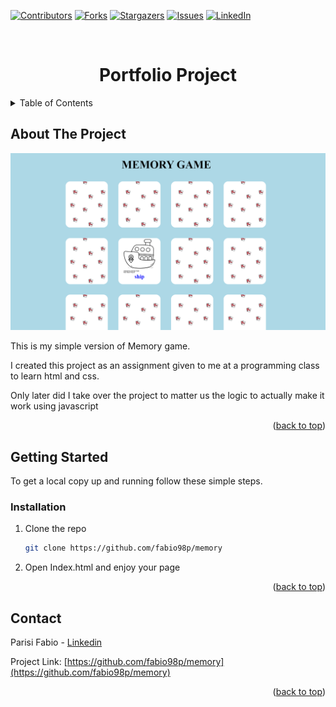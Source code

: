 <a name="readme-top"></a>

[![Contributors][contributors-shield]][contributors-url]
[![Forks][forks-shield]][forks-url]
[![Stargazers][stars-shield]][stars-url]
[![Issues][issues-shield]][issues-url]
[![LinkedIn][linkedin-shield]][linkedin-url]


<!-- PROJECT LOGO -->
<br />
<div align="center">
    <h1>Portfolio Project</h1>
</div>



<!-- TABLE OF CONTENTS -->
<details>
  <summary>Table of Contents</summary>
  <ol>
    <li>
      <a href="#about-the-project">About The Project</a>
    </li>
    <li>
      <a href="#getting-started">Getting Started</a>
      <ul>
        <li><a href="#installation">Installation</a></li>
      </ul>
    </li>
    <li><a href="#contact">Contact</a></li>
  </ol>
</details>



<!-- ABOUT THE PROJECT -->
## About The Project

[![Product Name Screen Shot][product-screenshot]][deploy-url]

This is my simple version of Memory game.

I created this project as an assignment given to me at a programming class to learn html and css.

Only later did I take over the project to matter us the logic to actually make it work using javascript 


<p align="right">(<a href="#readme-top">back to top</a>)</p>

<!-- GETTING STARTED -->
## Getting Started

To get a local copy up and running follow these simple steps.

### Installation

1. Clone the repo
   ```sh
   git clone https://github.com/fabio98p/memory
   ```
2. Open Index.html and enjoy your page

<p align="right">(<a href="#readme-top">back to top</a>)</p>

<!-- CONTACT -->
## Contact
<!-- inserire email e altre cose -->
Parisi Fabio - [Linkedin](https://www.linkedin.com/in/fabio-parisi-ab0297171/) 

Project Link: [https://github.com/fabio98p/memory](https://github.com/fabio98p/memory)

<p align="right">(<a href="#readme-top">back to top</a>)</p>

<!-- MARKDOWN LINKS & IMAGES -->
<!-- https://www.markdownguide.org/basic-syntax/#reference-style-links -->
[contributors-shield]: https://img.shields.io/github/contributors/fabio98p/memory.svg?style=for-the-badge
[contributors-url]: https://github.com/fabio98p/memory/graphs/contributors
[forks-shield]: https://img.shields.io/github/forks/fabio98p/memory.svg?style=for-the-badge
[forks-url]: https://github.com/fabio98p/memory/network/members
[stars-shield]: https://img.shields.io/github/stars/fabio98p/memory.svg?style=for-the-badge
[stars-url]: https://github.com/fabio98p/memory/stargazers
[issues-shield]: https://img.shields.io/github/issues/fabio98p/memory.svg?style=for-the-badge
[issues-url]: https://github.com/fabio98p/memory/issues
[linkedin-shield]: https://img.shields.io/badge/-LinkedIn-black.svg?style=for-the-badge&logo=linkedin&colorB=555
[linkedin-url]: https://www.linkedin.com/in/fabio-parisi-ab0297171/
[github-url]: https://github.com/fabio98p
[deploy-url]: https://memory-by-fabio.netlify.app/
[product-screenshot]: assets/img/memory-card.png
